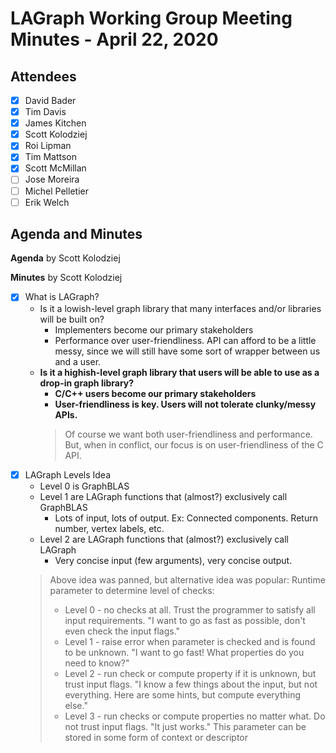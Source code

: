 # LAGraph Working Group Meeting Minutes - April 22, 2020

## Attendees
- [X] David Bader
- [X] Tim Davis
- [X] James Kitchen
- [X] Scott Kolodziej
- [X] Roi Lipman
- [X] Tim Mattson
- [X] Scott McMillan
- [ ] Jose Moreira
- [ ] Michel Pelletier
- [ ] Erik Welch

## Agenda and Minutes

**Agenda** by Scott Kolodziej

**Minutes** by Scott Kolodziej

- [X] What is LAGraph?
    * Is it a lowish-level graph library that many interfaces and/or libraries will be built on?
        - Implementers become our primary stakeholders
        - Performance over user-friendliness. API can afford to be a little messy, since we will still have some sort of wrapper between us and a user.
    * **Is it a highish-level graph library that users will be able to use as a drop-in graph library?**
        - **C/C++ users become our primary stakeholders**
        - **User-friendliness is key. Users will not tolerate clunky/messy APIs.**
        > Of course we want both user-friendliness and performance. But, when in conflict, our focus is on user-friendliness of the C API.
- [X] LAGraph Levels Idea
    * Level 0 is GraphBLAS
    * Level 1 are LAGraph functions that (almost?) exclusively call GraphBLAS
        - Lots of input, lots of output. Ex: Connected components. Return number, vertex labels, etc.
    * Level 2 are LAGraph functions that (almost?) exclusively call LAGraph
        - Very concise input (few arguments), very concise output.
    > Above idea was panned, but alternative idea was popular:
    > Runtime parameter to determine level of checks:
    >  * Level 0 - no checks at all. Trust the programmer to satisfy all input requirements. "I want to go as fast as possible, don't even check the input flags."
    >  * Level 1 - raise error when parameter is checked and is found to be unknown. "I want to go fast! What properties do you need to know?"
    >  * Level 2 - run check or compute property if it is unknown, but trust input flags. "I know a few things about the input, but not everything. Here are some hints, but compute everything else."
    >  * Level 3 - run checks or compute properties no matter what. Do not trust input flags. "It just works."
    > This parameter can be stored in some form of context or descriptor
